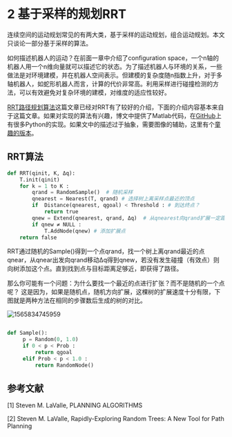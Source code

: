 # 2 基于采样的规划RRT

连续空间的运动规划常见的有两大类，基于采样的运动规划，组合运动规划。本文只谈论一部分基于采样的算法。

如何描述机器人的运动？在前面一章中介绍了configuration space，一个n轴的机器人用一个n维向量就可以描述它的状态。为了描述机器人与环境的关系，一些做法是对环境建模，并在机器人空间表示。但建模的复杂度随n指数上升，对于多轴机器人，如蛇形机器人而言，计算的代价非常高。利用采样进行碰撞检测的方法，可以有效避免对复杂环境的建模，对维度的适应性较好。

[RRT路径规划算法](https://www.cnblogs.com/21207-iHome/p/7210543.html)这篇文章已经对RRT有了较好的介绍，下面的介绍内容基本来自于这篇文章。如果对实现的算法有兴趣，博文中提供了Matlab代码，在[GitHub](https://github.com/AtsushiSakai/PythonRobotics/tree/master/PathPlanning)上有很多Python的实现。如果文中的描述过于抽象，需要图像的辅助，这里有个[童趣的版本](https://jingyan.baidu.com/article/574c521957eb406c8d9dc1bc.html)。

## RRT算法

```python
def RRT(qinit, K, Δq):
	T.init(qinit)
 	for k = 1 to K :
		qrand = RandomSample()  # 随机采样
        qnearest = Nearest(T, qrand) # 选择树上离采样点最近的顶点
        if  Distance(qnearest, qgoal) < Threshold : # 到达终点？
        	return true
        qnew = Extend(qnearest, qrand, Δq)  # 从qnearest向qrand扩展一定距离
        if qnew ≠ NULL :
            T.AddNode(qnew) # 添加扩展点
    return false
```

RRT通过随机的Sample()得到一个点qrand，找一个树上离qrand最近的点qnear，从qnear出发向qrand移动Δq得到qnew，若没有发生碰撞（有效点）则向树添加这个点。直到找到点与目标距离足够近，即获得了路径。

那么你可能有一个问题：为什么要找一个最近的点进行扩张？而不是随机的一个点呢？ 这是因为，如果是随机点，随机方向扩展，这棵树的扩展速度十分有限，下图就是两种方法在相同的步骤数后生成的树的对比。

![1565834745959](C:\Users\Robot.Li\AppData\Roaming\Typora\typora-user-images\1565834745959.png)



```python

def Sample(): 
     p = Random(0, 1.0)
     if 0 < p < Prob :
         return qgoal
     elif Prob < p < 1.0 :
         return RandomNode()

```



## 参考文献

[1] Steven M. LaValle, PLANNING ALGORITHMS

[2] Steven M. LaValle, Rapidly-Exploring Random Trees: A New Tool for Path Planning